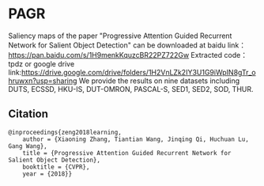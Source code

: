 # PAGR

Saliency maps of the paper "Progressive Attention Guided Recurrent Network for Salient Object Detection" can be downloaded at 
baidu link：https://pan.baidu.com/s/1H9menkKquzcBR22PZ722Gw 
Extracted code：tpdz
or
google drive link:https://drive.google.com/drive/folders/1H2VnLZk2IY3U1G9iWpIN8gTr_ohruwxn?usp=sharing
We provide the results on nine datasets including DUTS, ECSSD, HKU-IS, DUT-OMRON, PASCAL-S, SED1, SED2, SOD, THUR.
## Citation
```
@inproceedings{zeng2018learning,
    author = {Xiaoning Zhang, Tiantian Wang, Jinqing Qi, Huchuan Lu, Gang Wang},
    title = {Progressive Attention Guided Recurrent Network for Salient Object Detection},
    booktitle = {CVPR},
    year = {2018}}
```
